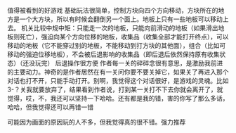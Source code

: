 值得被看到的好游戏
基础玩法很简单，控制方块向四个方向移动，方块所在的地方是一个大方块，所以有时候会翻倒另一个面上。地板上只有一些地板可以移动上去。
机关比较中规中矩：只能走一次的地板，只能向前滑动的地板（如果滑出地板则死亡），强迫向某个方向位移的地板，收集品（收集全部才能打开终点），可以移动的地板（它不能穿过别的地板，不能移动到打方块的其他面），组合（比如可移动的强迫位移地板），不会被后退影响的收集品（即后退后依然保持原有收集状态）（还没玩完）
后退操作很方便
作者每一关的碎碎念很有意思，是激励我前进的主要动力。神奇的是作者居然在有一关问你要不要关掉它，如果关了再进入那个对话也打不开，只能手动打开。别啊，我觉得这个对话很好，是游戏的灵魂。比如3-？关我就要放弃了，结果看到作者说，打到某一关打不下去你就会离开了，就觉得，哎，不，我还可以坚持一下哈哈。还有都是我的错，害的你写了那么多话，哈哈，但我觉得还可以再错一错

可能因为画面的原因玩的人不多，但我觉得真的很不错。强力推荐